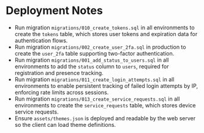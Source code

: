 # Deployment Notes

- Run migration `migrations/010_create_tokens.sql` in all environments to create the `tokens` table,
  which stores user tokens and expiration data for authentication flows.
- Run migration `migrations/002_create_user_2fa.sql` in production to create the `user_2fa` table
  supporting two-factor authentication.
- Run migration `migrations/001_add_status_to_users.sql` in all environments to add the `status`
  column to `users`, required for registration and presence tracking.
- Run migration `migrations/011_create_login_attempts.sql` in all environments to enable persistent
  tracking of failed login attempts by IP, enforcing rate limits across sessions.
- Run migration `migrations/013_create_service_requests.sql` in all environments to create the `service_requests` table,
  which stores device service requests.
- Ensure `assets/themes.json` is deployed and readable by the web server so the client can load theme definitions.
